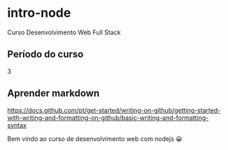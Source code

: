 # intro-node
Curso Desenvolvimento Web Full Stack

## Período do curso
3

## Aprender markdown
https://docs.github.com/pt/get-started/writing-on-github/getting-started-with-writing-and-formatting-on-github/basic-writing-and-formatting-syntax

Bem vindo ao curso de desenvolvimento web com nodejs 😀
